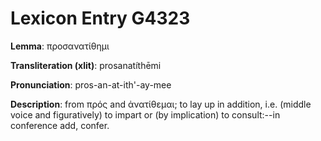 # Lexicon Entry G4323

**Lemma**: προσανατίθημι

**Transliteration (xlit)**: prosanatíthēmi

**Pronunciation**: pros-an-at-ith'-ay-mee

**Description**:
from πρός and ἀνατίθεμαι; to lay up in addition, i.e. (middle voice and figuratively) to impart or (by implication) to consult:--in conference add, confer.
